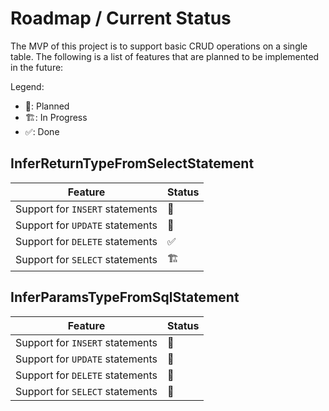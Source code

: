 # Roadmap / Current Status

The MVP of this project is to support basic CRUD operations on a single table. The following is a list of features that are planned to be implemented in the future:

Legend:

- 📝: Planned
- 🏗️: In Progress
- ✅: Done

## InferReturnTypeFromSelectStatement

| Feature                         | Status |
| ------------------------------- | ------ |
| Support for `INSERT` statements | 📝     |
| Support for `UPDATE` statements | 📝     |
| Support for `DELETE` statements | ✅     |
| Support for `SELECT` statements | 🏗️     |

## InferParamsTypeFromSqlStatement

| Feature                         | Status |
| ------------------------------- | ------ |
| Support for `INSERT` statements | 📝     |
| Support for `UPDATE` statements | 📝     |
| Support for `DELETE` statements | 📝     |
| Support for `SELECT` statements | 📝     |
